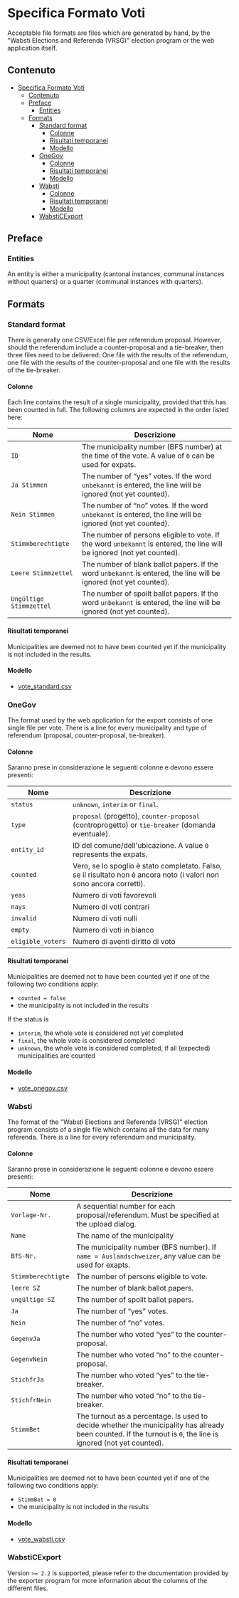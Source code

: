 # Specifica Formato Voti

Acceptable file formats are files which are generated by hand, by the "Wabsti Elections and Referenda (VRSG)" election program or the web application itself.

## Contenuto

<!-- TOC START min:1 max:4 link:true update:true -->
- [Specifica Formato Voti](#specifica-formato-voti)
  - [Contenuto](#contenuto)
  - [Preface](#preface)
    - [Entities](#entities)
  - [Formats](#formats)
    - [Standard format](#standard-format)
      - [Colonne](#colonne)
      - [Risultati temporanei](#risultati-temporanei)
      - [Modello](#modello)
    - [OneGov](#onegov)
      - [Colonne](#colonne-1)
      - [Risultati temporanei](#risultati-temporanei-1)
      - [Modello](#modello-1)
    - [Wabsti](#wabsti)
      - [Colonne](#colonne-2)
      - [Risultati temporanei](#risultati-temporanei-2)
      - [Modello](#modello-2)
    - [WabstiCExport](#wabsticexport)

<!-- TOC END -->



## Preface

### Entities

An entity is either a municipality (cantonal instances, communal instances without quarters) or a quarter (communal instances with quarters).

## Formats

### Standard format

There is generally one CSV/Excel file per referendum proposal. However, should the referendum include a counter-proposal and a tie-breaker, then three files need to be delivered: One file with the results of the referendum, one file with the results of the counter-proposal and one file with the results of the tie-breaker.

#### Colonne

Each line contains the result of a single municipality, provided that this has been counted in full. The following columns are expected in the order listed here:

Nome|Descrizione
---|---
`ID`|The municipality number (BFS number) at the time of the vote. A value of `0` can be used for expats.
`Ja Stimmen`|The number of “yes” votes. If the word `unbekannt` is entered, the line will be ignored (not yet counted).
`Nein Stimmen`|The number of “no” votes. If the word `unbekannt` is entered, the line will be ignored (not yet counted).
`Stimmberechtigte`|The number of persons eligible to vote. If the word `unbekannt` is entered, the line will be ignored (not yet counted).
`Leere Stimmzettel`|The number of blank ballot papers. If the word `unbekannt` is entered, the line will be ignored (not yet counted).
`Ungültige Stimmzettel`|The number of spoilt ballot papers. If the word `unbekannt` is entered, the line will be ignored (not yet counted).

#### Risultati temporanei

Municipalities are deemed not to have been counted yet if the municipality is not included in the results.

#### Modello

- [vote_standard.csv](https://raw.githubusercontent.com/OneGov/onegov.election_day/master/docs/templates/vote_standard.csv)


### OneGov

The format used by the web application for the export consists of one single file per vote. There is a line for every municipality and type of referendum (proposal, counter-proposal, tie-breaker).

#### Colonne

Saranno prese in considerazione le seguenti colonne e devono essere presenti:

Nome|Descrizione
---|---
`status`|`unknown`, `interim` or `final`.
`type`|`proposal` (progetto), `counter-proposal` (controprogetto) or `tie-breaker` (domanda eventuale).
`entity_id`|ID del comune/dell'ubicazione. A value `0` represents the expats.
`counted`|Vero, se lo spoglio è stato completato. Falso, se il risultato non è ancora noto (i valori non sono ancora corretti).
`yeas`|Numero di voti favorevoli
`nays`|Numero di voti contrari
`invalid`|Numero di voti nulli
`empty`|Numero di voti in bianco
`eligible_voters`|Numero di aventi diritto di voto


#### Risultati temporanei

Municipalities are deemed not to have been counted yet if one of the following two conditions apply:
- `counted = false`
- the municipality is not included in the results

If the status is
- `interim`, the whole vote is considered not yet completed
- `final`, the whole vote is considered completed
- `unknown`, the whole vote is considered completed, if all (expected) municipalities are counted

#### Modello

- [vote_onegov.csv](https://raw.githubusercontent.com/OneGov/onegov.election_day/master/docs/templates/vote_onegov.csv)


### Wabsti

The format of the "Wabsti Elections and Referenda (VRSG)" election program consists of a single file which contains all the data for many referenda. There is a line for every referendum and municipality.

#### Colonne

Saranno prese in considerazione le seguenti colonne e devono essere presenti:

Nome|Descrizione
---|---
`Vorlage-Nr.`|A sequential number for each proposal/referendum. Must be specified at the upload dialog.
`Name`|The name of the municipality
`BfS-Nr.`|The municipality number (BFS number). If `name = Auslandschweizer`, any value can be used for exapts.
`Stimmberechtigte`|The number of persons eligible to vote.
`leere SZ`|The number of blank ballot papers.
`ungültige SZ`|The number of spoilt ballot papers.
`Ja`|The number of “yes” votes.
`Nein`|The number of “no” votes.
`GegenvJa`|The number who voted “yes” to the counter-proposal.
`GegenvNein`|The number who voted “no” to the counter-proposal.
`StichfrJa`|The number who voted “yes” to the tie-breaker.
`StichfrNein`|The number who voted “no” to the tie-breaker.
`StimmBet`|The turnout as a percentage. Is used to decide whether the municipality has already been counted. If the turnout is `0`, the line is ignored (not yet counted).

#### Risultati temporanei

Municipalities are deemed not to have been counted yet if one of the following two conditions apply:
- `StimmBet = 0`
- the municipality is not included in the results

#### Modello

- [vote_wabsti.csv](https://raw.githubusercontent.com/OneGov/onegov.election_day/master/docs/templates/vote_wabsti.csv)


### WabstiCExport

Version `>= 2.2` is supported, please refer to the documentation provided by the exporter program for more information about the columns of the different files.
